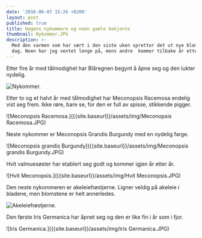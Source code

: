 ```yaml
---
date: '2016-06-07 15:26 +0200'
layout: post
published: true
title: Hagens nykommere og noen gamle bekjente
thumbnail: Nykommer.JPG
description: >-
  Med den varmen som har vært i den siste uken spretter det ut nye blomster hver
  dag. Noen har jeg ventet lenge på, mens andre  kommer tilbake år etter år.
---
```


Etter fire år med tålmodighet har Blåregnen begynt å åpne seg og den lukter nydelig.

![Nykommer.]({{site.baseurl}}/assets/img/Nykommer.JPG)

Etter to og et halvt år med tålmodighet har Meconopsis Racemosa endelig vist seg frem. Ikke røre, bare se, for den er full av spisse, stikkende pigger.

![Meconopsis Racemosa.]({{site.baseurl}}/assets/img/Meconopsis Racemosa.JPG)

Neste nykommer er Meconopsis Grandis Burgundy med en nydelig farge. 

![Meconopsis grandis Burgundy]({{site.baseurl}}/assets/img/Meconopsis grandis Burgundy.JPG)

Hvit valmuesøster har etablert seg godt og kommer igjen år etter år.

![Hvit Meconopsis.]({{site.baseurl}}/assets/img/Hvit Meconopsis.JPG)

Den neste nykommeren er akeleiefrøstjerne. Ligner veldig på akeleie i bladene, men blomstene er helt annerledes.

![Akeleiefrøstjerne.]({{site.baseurl}}/assets/img/Akeleiefrøstjerne.JPG)

Den første Iris Germanica har åpnet seg og den er like fin i år som i fjor.

![Iris Germanica.]({{site.baseurl}}/assets/img/iris Germanica.JPG)

